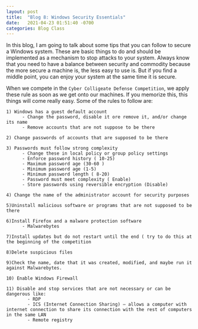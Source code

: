 ```yaml
---
layout: post
title:  "Blog 8: Windows Security Essentials"
date:   2021-04-23 01:51:40 -0700
categories: Blog Class
---
```


In this blog, I am going to talk about some tips that you can follow to secure a Windows system. These are basic things to do and should be implemented as a mechanism to stop attacks to your system. Always know that you need to have a balance between security and commodity because the more secure a machine is, the less easy to use is. But if you find a middle point, you can enjoy your system at the same time it is secure.

When we compete in the `Cyber Colligeate Defense Competition`, we apply these rule as soon as we get onto our machines. If you memorize this, this things will come really easy. Some of the rules to follow are:

    1) Windows has a guest default account
          - Change the password, disable it ore remove it, and/or change its name
          - Remove accounts that are not suppose to be there
          
    2) Change passwords of accounts that are supposed to be there
   
    3) Passwords must follow strong complexity 
          - Change these in local policy or group policy settings
          - Enforce password history ( 10-25)
          - Maximum password age (30-60 )
          - Minimum password age (1-5)
          - Minimum password length ( 8-20)
          - Password must meet complexity ( Enable)
          - Store passwords using reversible encryption (Disable)

    4) Change the name of the administrator account for security purposes

    5)Uninstall malicious software or programs that are not supposed to be there
    
    6)Install Firefox and a malware protection software
          - Malwarebytes
          
    7)Install updates but do not restart until the end ( try to do this at the beginning of the competition
    
    8)Delete suspicious files
    
    9)Check the name, date that it was created, modified, and maybe run it against Malwarebytes.

    10) Enable Windows Firewall
    
    11) Disable and stop services that are not necessary or can be dangerous like:
            - RDP
            - ICS (Internet Connection Sharing) – allows a computer with internet connection to share its connection with the rest of computers in the same LAN
            - Remote registry 


